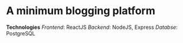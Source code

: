 # A minimum blogging platform

**Technologies**
*Frontend*: ReactJS
*Backend*: NodeJS, Express
*Databse*: PostgreSQL
